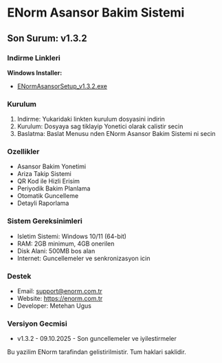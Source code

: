 ﻿# ENorm Asansor Bakim Sistemi

## Son Surum: v1.3.2

### Indirme Linkleri

**Windows Installer:**
- [ENormAsansorSetup_v1.3.2.exe](https://github.com/metehan-ugus/ENorm-Release/releases/latest/download/ENormAsansorSetup_v1.3.2.exe)

### Kurulum

1. Indirme: Yukaridaki linkten kurulum dosyasini indirin
2. Kurulum: Dosyaya sag tiklayip Yonetici olarak calistir secin
3. Baslatma: Baslat Menusu nden ENorm Asansor Bakim Sistemi ni secin

### Ozellikler

- Asansor Bakim Yonetimi
- Ariza Takip Sistemi
- QR Kod ile Hizli Erisim
- Periyodik Bakim Planlama
- Otomatik Guncelleme
- Detayli Raporlama

### Sistem Gereksinimleri

- Isletim Sistemi: Windows 10/11 (64-bit)
- RAM: 2GB minimum, 4GB onerilen
- Disk Alani: 500MB bos alan
- Internet: Guncellemeler ve senkronizasyon icin

### Destek

- Email: support@enorm.com.tr
- Website: https://enorm.com.tr
- Developer: Metehan Ugus

### Versiyon Gecmisi

- v1.3.2 - 09.10.2025 - Son guncellemeler ve iyilestirmeler

Bu yazilim ENorm tarafindan gelistirilmistir. Tum haklari saklidir.

